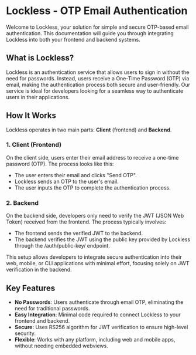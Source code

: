 # Lockless - OTP Email Authentication

Welcome to Lockless, your solution for simple and secure OTP-based email authentication. This documentation will guide you through integrating Lockless into both your frontend and backend systems.

## What is Lockless?

Lockless is an authentication service that allows users to sign in without the need for passwords. Instead, users receive a One-Time Password (OTP) via email, making the authentication process both secure and user-friendly. Our service is ideal for developers looking for a seamless way to authenticate users in their applications.

## How It Works

Lockless operates in two main parts: **Client** (frontend) and **Backend**.

### 1. Client (Frontend)

On the client side, users enter their email address to receive a one-time password (OTP). The process looks like this:
- The user enters their email and clicks "Send OTP".
- Lockless sends an OTP to the user's email.
- The user inputs the OTP to complete the authentication process.

### 2. Backend

On the backend side, developers only need to verify the JWT (JSON Web Token) received from the frontend. The process typically involves:

- The frontend sends the verified JWT to the backend.
- The backend verifies the JWT using the public key provided by Lockless through the /auth/public-key/ endpoint.

This setup allows developers to integrate secure authentication into their web, mobile, or CLI applications with minimal effort, focusing solely on JWT verification in the backend.

## Key Features

- **No Passwords**: Users authenticate through email OTP, eliminating the need for traditional passwords.
- **Easy Integration**: Minimal code required to connect Lockless to your frontend and backend.
- **Secure**: Uses RS256 algorithm for JWT verification to ensure high-level security.
- **Flexible**: Works with any platform, including web and mobile apps, without needing embedded webviews.
